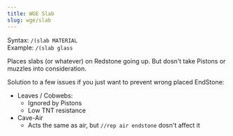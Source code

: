 ```yaml
---
title: WGE Slab
slug: wge/slab
---
```


Syntax: `/(slab MATERIAL`  
Example: `/(slab glass`

Places slabs (or whatever) on Redstone going up.
But dosn't take Pistons or muzzles into consideration.

Solution to a few issues if you just want to prevent wrong placed EndStone:
- Leaves / Cobwebs:
	- Ignored by Pistons
	- Low TNT resistance
- Cave-Air
	- Acts the same as air, but `//rep air endstone` dosn't affect it
